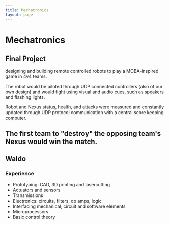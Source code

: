 ```yaml
---
title: Mechatronics
layout: page
---
```

# Mechatronics

## Final Project
designing and building remote controlled robots to play a MOBA-inspired game in 4v4 teams.

The robot would be piloted through UDP connected controllers (also of our own design) and would fight using visual and audio cues, such as speakers and flashing lights.

Robot and Nexus status, health, and attacks were measured and constantly updated through UDP protocol communication with a central score keeping computer.

The first team to "destroy" the opposing team's Nexus would win the match.
---
## Waldo


### Experience
* Prototyping: CAD, 3D printing and lasercutting
* Actuators and sensors
* Transmissions
* Electronics: circuits, filters, op amps, logic
* Interfacing mechanical, circuit and software elements
* Microprocessors
* Basic control theory
